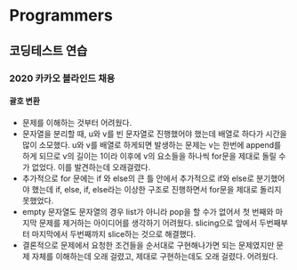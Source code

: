 # Programmers

## 코딩테스트 연습 

### 2020 카카오 블라인드 채용

#### 괄호 변환

- 문제를 이해하는 것부터 어려웠다.
- 문자열을 분리할 때, u와 v를 빈 문자열로 진행했어야 했는데 배열로 하다가 시간을 많이 소모했다. u와 v를 배열로 하게되면 발생하는 문제는 v는 한번에 append를 하게 되므로 v의 길이는 1이라 이후에 v의 요소들을 하나씩 for문을 제대로 돌릴 수가 없었다. 이를 발견하는데 오래걸렸다.
- 추가적으로 for 문에는 if 와 else의 큰 틀 안에서 추가적으로 if와 else로 분기했어야 했는데 if, else, if, else라는 이상한 구조로 진행하면서 for문을 제대로 돌리지 못했었다.
- empty 문자열도 문자열의 경우 list가 아니라 pop을 할 수가 없어서 첫 번째와 마지막 문제를 제거하는 아이디어를 생각하기 어려웠다. slicing으로 앞에서 두번째부터 마지막에서 두번째까지 slice하는 것으로 해결했다.
- 결론적으로 문제에서 요청한 조건들을 순서대로 구현해나가면 되는 문제였지만 문제 자체를 이해하는데 오래 걸렸고, 제대로 구현하는데도 오래 걸렸다. 어려웠다.